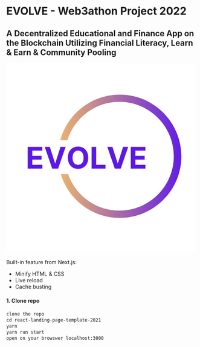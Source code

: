 # EVOLVE - Web3athon Project 2022
## A Decentralized Educational and Finance App on the Blockchain Utilizing Financial Literacy, Learn & Earn & Community Pooling

![Evolve](evolve_logo.jpeg)






Built-in feature from Next.js:

- Minify HTML & CSS
- Live reload
-  Cache busting



#### 1. Clone repo

```
clone the repo
cd react-landing-page-template-2021
yarn
yarn run start
open on your browswer localhost:3000
```



